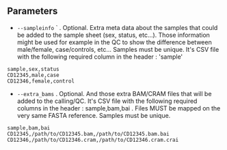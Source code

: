 ## Parameters

* `--sampleinfo` ` . Optional. Extra meta data about the samples that could be added to the sample sheet (sex, status, etc...). Those information might be used for example in the QC to show the difference between male/female, case/controls, etc... Samples must be unique. It's CSV file with the following required column in the header : 'sample'

```
sample,sex,status
CD12345,male,case
CD12346,female,control
```

* `--extra_bams` . Optional. And those extra BAM/CRAM files that will be added to the calling/QC. It's CSV file with the following required columns in the header : sample,bam,bai . Files MUST be mapped on the very same FASTA reference. Samples must be unique.

```
sample,bam,bai
CD12345,/path/to/CD12345.bam,/path/to/CD12345.bam.bai
CD12346,/path/to/CD12346.cram,/path/to/CD12346.cram.crai
```